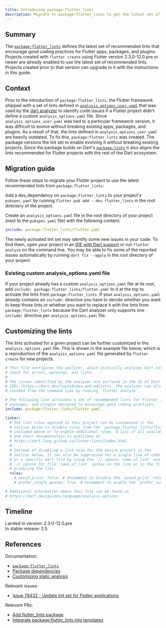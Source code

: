 ```yaml
---
title: Introducing package:flutter_lints
description: Migrate to package:flutter_lints to get the latest set of recommended lints, which encourage good coding practices.
---
```


## Summary

The [`package:flutter_lints`][] defines the latest set of recommended lints that
encourage good coding practices for Flutter apps, packages, and plugins. Projects
created with `flutter create` using Flutter version 2.3.0-12.0.pre or newer are
already enabled to use the latest set of recommended lints. Projects created
prior to that version can upgrade to it with the instructions in this guide.

## Context

Prior to the introduction of `package:flutter_lints`, the Flutter framework
shipped with a set of lints defined in [`analysis_options_user.yaml`][] that was
used by the [dart analyzer][] to identify code issues if a Flutter project
didn't define a custom `analysis_options.yaml` file. Since `analysis_options_user.yaml`
was tied to a particular framework version, it was difficult to evolve without
breaking existing apps, packages, and plugins. As a result of that, the lints
defined in `analysis_options_user.yaml` are heavily outdated. To fix this,
`package:flutter_lints` was created. The package versions the lint set to enable
evolving it without breaking existing projects. Since the package builds on
Dart's [`package:lints`][] it also aligns the lints recommended for Flutter
projects with the rest of the Dart ecosystem.

## Migration guide

Follow these steps to migrate your Flutter project to use the latest recommended
lints from `package:flutter_lints`:

Add a dev_dependency on `package:flutter_lints` to your project's `pubspec.yaml`
by running `flutter pub add --dev flutter_lints` in the root directory of the
project.

Create an `analysis_options.yaml` file in the root directory of your project
(next to the `pubspec.yaml` file) with the following content:
```yaml
include: package:flutter_lints/flutter.yaml
```

The newly activated lint set may identify some new issues in your code. To find
them, open your project in an [IDE with Dart support][] or run `flutter analyze`
on the command line. You may be able to fix some of the reported issues
automatically by running `dart fix --apply` in the root directory of your
project.

### Existing custom analysis_options.yaml file

If your project already has a custom `analysis_options.yaml` file at its root,
add `include: package:flutter_lints/flutter.yaml` to it at the top to activate
the lints from `package:flutter_lints`. If your `analysis_options.yaml` already
contains an `include:` directive you have to decide whether you want to keep
those lints or whether you want to replace it with the lints from
`package:flutter_lints` because the Dart analyzer only supports one `include:`
directive per `analysis_options.yaml` file.

## Customizing the lints

The lints activated for a given project can be further customized in the
`analysis_options.yaml` file. This is shown in the example file below, which is
a reproduction of the `analysis_options.yaml` file generated by `flutter create`
for new projects.

```yaml
# This file configures the analyzer, which statically analyzes Dart code to
# check for errors, warnings, and lints.
#
# The issues identified by the analyzer are surfaced in the UI of Dart-enabled
# IDEs (https://dart.dev/tools#ides-and-editors). The analyzer can also be
# invoked from the command line by running `flutter analyze`.

# The following line activates a set of recommended lints for Flutter apps,
# packages, and plugins designed to encourage good coding practices.
include: package:flutter_lints/flutter.yaml

linter:
  # The lint rules applied to this project can be customized in the
  # section below to disable rules from the `package:flutter_lints/flutter.yaml`
  # included above or to enable additional rules. A list of all available lints
  # and their documentation is published at
  # https://dart-lang.github.io/linter/lints/index.html.
  #
  # Instead of disabling a lint rule for the entire project in the
  # section below, it can also be suppressed for a single line of code
  # or a specific dart file by using the `// ignore: name_of_lint` and
  # `// ignore_for_file: name_of_lint` syntax on the line or in the file
  # producing the lint.
  rules:
    # avoid_print: false  # Uncomment to disable the `avoid_print` rule
    # prefer_single_quotes: true  # Uncomment to enable the `prefer_single_quotes` rule

# Additional information about this file can be found at
# https://dart.dev/guides/language/analysis-options
```

## Timeline

Landed in version: 2.3.0-12.0.pre<br>
In stable release: 2.5

## References

Documentation:

* [`package:flutter_lints`][]
* [Package dependencies][]
* [Customizing static analysis][]

Relevant issues:

* [Issue 78432 - Update lint set for Flutter applications][]

Relevant PRs:

* [Add flutter_lints package][]
* [Integrate package:flutter_lints into templates][]

[Add flutter_lints package]: {{site.github}}/flutter/packages/pull/343
[`analysis_options_user.yaml`]: {{site.github}}/flutter/flutter/blob/master/packages/flutter/lib/analysis_options_user.yaml
[Customizing static analysis]: {{site.dart-site}}/guides/language/analysis-options
[dart analyzer]: {{site.dart-site}}/guides/language/analysis-options
[IDE with Dart support]: {{site.dart-site}}/tools#ides-and-editors
[Integrate package:flutter_lints into templates]: {{site.github}}/flutter/flutter/pull/81417
[Issue 78432 - Update lint set for Flutter applications]: {{site.github}}/flutter/flutter/issues/78432
[`package:flutter_lints`]: {{site.pub}}/packages/flutter_lints
[`package:lints`]: {{site.pub}}/packages/lints
[Package dependencies]: {{site.dart-site}}/tools/pub/dependencies
